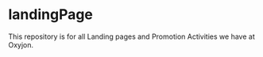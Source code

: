 # landingPage
This repository is for all Landing pages and Promotion Activities we have at Oxyjon. 
